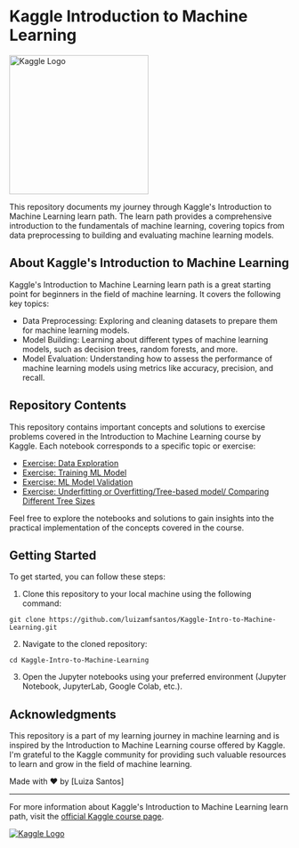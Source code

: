 # Kaggle Introduction to Machine Learning

[<img src="https://upload.wikimedia.org/wikipedia/commons/7/7c/Kaggle_logo.png" alt="Kaggle Logo" width="250">](https://www.kaggle.com/learn/intro-to-machine-learning)


This repository documents my journey through Kaggle's Introduction to Machine Learning learn path. The learn path provides a comprehensive introduction to the fundamentals of machine learning, covering topics from data preprocessing to building and evaluating machine learning models.

## About Kaggle's Introduction to Machine Learning

Kaggle's Introduction to Machine Learning learn path is a great starting point for beginners in the field of machine learning. It covers the following key topics:

- Data Preprocessing: Exploring and cleaning datasets to prepare them for machine learning models.
- Model Building: Learning about different types of machine learning models, such as decision trees, random forests, and more.
- Model Evaluation: Understanding how to assess the performance of machine learning models using metrics like accuracy, precision, and recall.

## Repository Contents

This repository contains important concepts and solutions to exercise problems covered in the Introduction to Machine Learning course by Kaggle. Each notebook corresponds to a specific topic or exercise:

- [Exercise: Data Exploration](exercise-explore-your-data.ipynb)
- [Exercise: Training ML Model](exercise-your-first-machine-learning-model.ipynb)
- [Exercise: ML Model Validation](exercise-model-validation.ipynb)
- [Exercise: Underfitting or Overfitting/Tree-based model/ Comparing Different Tree Sizes](exercise-underfitting-and-overfitting.ipynb)

Feel free to explore the notebooks and solutions to gain insights into the practical implementation of the concepts covered in the course.

## Getting Started

To get started, you can follow these steps:

1. Clone this repository to your local machine using the following command:
```
git clone https://github.com/luizamfsantos/Kaggle-Intro-to-Machine-Learning.git
```
2. Navigate to the cloned repository:
```
cd Kaggle-Intro-to-Machine-Learning
```

3. Open the Jupyter notebooks using your preferred environment (Jupyter Notebook, JupyterLab, Google Colab, etc.).

## Acknowledgments

This repository is a part of my learning journey in machine learning and is inspired by the Introduction to Machine Learning course offered by Kaggle. I'm grateful to the Kaggle community for providing such valuable resources to learn and grow in the field of machine learning.

Made with ❤️ by [Luiza Santos]

---

For more information about Kaggle's Introduction to Machine Learning learn path, visit the [official Kaggle course page](https://www.kaggle.com/learn/intro-to-machine-learning).

[![Kaggle Logo](https://upload.wikimedia.org/wikipedia/commons/7/7c/Kaggle_logo.png)](https://www.kaggle.com/learn/intro-to-machine-learning)
